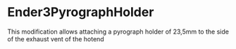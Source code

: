 # Ender3PyrographHolder

This modification allows attaching a pyrograph holder of 23,5mm to the side of the exhaust vent of the hotend 
